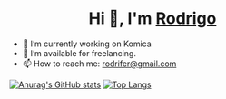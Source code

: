 <h1 align="center">Hi 👋, I'm <a href="/" target="blank">
Rodrigo</a></h1>

- 🔭 I’m currently working on Komica
- 🤝 I’m available for freelancing.
- 📫 How to reach me: rodrifer@gmail.com

[![Anurag's GitHub stats](https://github-readme-stats.vercel.app/api?username=rodrifer&show_icons=true&theme=dracula)](https://github.com/anuraghazra/github-readme-stats)
[![Top Langs](https://github-readme-stats.vercel.app/api/top-langs/?username=rodrifer&layout=donut)](https://github.com/anuraghazra/github-readme-stats)

